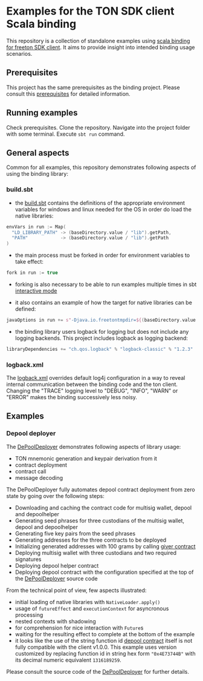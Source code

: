 # Examples for the TON SDK client Scala binding

This repository is a collection of standalone examples using [scala binding for freeton SDK client](https://github.com/slavaschmidt/ton-sdk-client-scala-binding).
It aims to provide insight into intended binding usage scenarios.

## Prerequisites

This project has the same prerequisites as the binding project. Please consult this [prerequisites](https://github.com/slavaschmidt/ton-sdk-client-scala-binding#prerequisites)
for detailed information.

## Running examples

Check prerequisites. Clone the repository. Navigate into the project folder with some terminal. Execute `sbt run` command.

## General aspects

Common for all examples, this repository demonstrates following aspects of using the binding library:

### build.sbt

- the [build.sbt](build.sbt) contains the definitions of the appropriate environment variables for windows and linux 
needed for the OS in order do load the native libraries:
```scala
envVars in run := Map(
  "LD_LIBRARY_PATH" -> (baseDirectory.value / "lib").getPath,
  "PATH"            -> (baseDirectory.value / "lib").getPath
)
```
- the main process must be forked in order for environment variables to take effect:
```scala
fork in run := true
```
- forking is also necessary to be able to run examples multiple times in sbt [interactive mode](https://www.scala-sbt.org/1.x/docs/Howto-Interactive-Mode.html) 

- it also contains an example of how the target for native libraries can be defined:
```scala
javaOptions in run += s"-Djava.io.freetontmpdir=${(baseDirectory.value / "lib").getPath}"
```

- the binding library users logback for logging but does not include any logging backends. This project includes logback as logging backend:
```scala
libraryDependencies += "ch.qos.logback" % "logback-classic" % "1.2.3"
``` 

### logback.xml

The [logback.xml](src/main/resources/logback.xml) overrides default log4j configuration in a way to reveal internal communication between the binding code and the ton client.
Changing the "TRACE" logging level to "DEBUG", "INFO", "WARN" or "ERROR" makes the binding successively less noisy.

  
## Examples

### Depool deployer

The [DePoolDeployer](src/main/scala/example/DePoolDeployer.scala) demonstrates following aspects of library usage:

- TON mnemonic generation and keypair derivation from it
- contract deployment
- contract call
- message decoding

The DePoolDeployer fully automates depool contract deployment from zero state by going over the following steps:

- Downloading and caching the contract code for multisig wallet, depool and depoolhelper
- Generating seed phrases for three custodians of the multisig wallet, depool and depoolhelper
- Generating five key pairs from the seed phrases
- Generating addresses for the three contracts to be deployed
- Initializing generated addresses with 100 grams by calling [giver contract](src/main/resources/Giver.abi.json)
- Deploying multisig wallet with three custodians and two required signatures
- Deploying depool helper contract
- Deploying depool contract with the configuration specified at the top of the [DePoolDeployer](src/main/scala/example/DePoolDeployer.scala)
source code

From the technical point of view, few aspects illustrated:

- initial loading of native libraries with `NativeLoader.apply()`
- usage of `futureEffect` and `executionContext` for asyncronous processing
- nested contexts with shadowing
- for comprehension for nice interaction with `Future`s
- waiting for the resulting effect to complete at the bottom of the example
- it looks like the use of the string function id [depool contract](out/contracts/DePool.abi.json) itself is not fully compatible with the client v1.0.0.
This example uses version customized by replacing function id in string hex form `"0x4E73744B"` with its decimal numeric equivalent `1316189259`. 

Please consult the source code of the [DePoolDeployer](src/main/scala/example/DePoolDeployer.scala) for further details.

